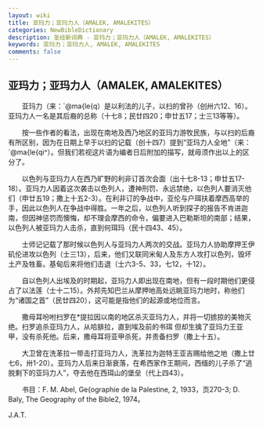 ```yaml
---
layout: wiki
title: 亚玛力；亚玛力人（AMALEK, AMALEKITES）
categories: NewBibleDictionary
description: 圣经新词典 - 亚玛力；亚玛力人（AMALEK, AMALEKITES）
keywords: 亚玛力；亚玛力人, AMALEK, AMALEKITES
comments: false
---
```


## 亚玛力；亚玛力人（AMALEK, AMALEKITES）

　　亚玛力（来：`@ma{le{q）是以利法的儿子，以扫的曾孙（创卅六12、16）。亚玛力人一名是其后裔的总称（十七8；民廿四20；申廿五17；士三13等等）。

　　按一些作者的看法，出现在南地及西乃地区的亚玛力游牧民族，与以扫的后裔有所区别，因为在日期上早于以扫的记载（创十四7）提到“亚玛力人全地”（来：`@ma{le{qi^）。但我们若视这片语为编者日后附加的描写，就毋须作出以上的区分了。

　　以色列与亚玛力人在西乃旷野的利非订首次会面（出十七8-13；申廿五17-18）。亚玛力人因着这次袭击以色列人，遭神刑罚、永远禁绝，以色列人要消灭他们（申廿五19；撒上十五2-3）。在利非订的争战中，亚伦与户珥扶着摩西高举的手，因此以色列人在争战中得胜。一年之后，以色列人听到探子的报告不肯进迦南，但因神惩罚而懊悔，却不理会摩西的命令，偏要进入巴勒斯坦的南部；结果，以色列人被亚玛力人击杀，直到何珥玛（民十四43、45）。

　　士师记记载了那时候以色列人与亚玛力人两次的交战。亚玛力人协助摩押王伊矶伦进攻以色列（士三13），后来，他们又联同米甸人及东方人攻打以色列，毁坏土产及牲畜。基甸后来将他们击退（士六3-5、33，七12，十12）。

　　自以色列人出埃及的时期起，亚玛力人即出现在南地，但有一段时期他们更侵占了以法莲（士十二15）。外邦先知巴兰从摩押地高处远眺亚玛力地时，称他们为“诸国之首”（民廿四20），这可能是指他们的起源或地位而言。

　　撒母耳吩咐扫罗在*提拉因以南的地区杀灭亚玛力人，并将一切掳掠的美物灭绝。扫罗追杀亚玛力人，从哈腓拉，直到埃及前的书珥 但却生擒了亚玛力王亚甲，没有杀死他。后来，撒母耳将亚甲杀死，并责备扫罗（撒上十五）。

　　大卫曾在洗革拉一带击打亚玛力人，洗革拉为迦特王亚吉赐给他之地（撒上廿七6，卅1-20）。亚玛力人后来日渐衰落，在希西家作王期间，西缅的儿子杀了“逃脱剩下的亚玛力人”，夺去他在西珥山的堡垒（代上四43）。

　　书目：F. M. Abel, Ge{ographie de la Palestine, 2, 1933，页270-3; D. Baly, The Geography of the Bible2, 1974。

J.A.T.






